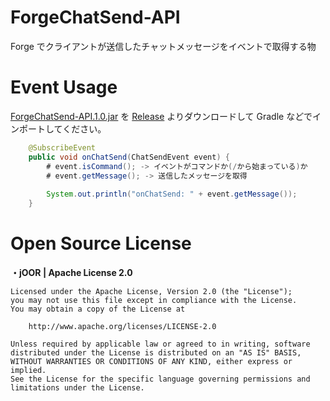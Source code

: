 # ForgeChatSend-API
Forge でクライアントが送信したチャットメッセージをイベントで取得する物

# Event Usage
[ForgeChatSend-API.1.0.jar](https://github.com/SimplyRin/ForgeChatSend-API/releases/download/1.0/ForgeChatSend-API-1.0.jar) を [Release](https://github.com/SimplyRin/ForgeChatSend-API/releases) よりダウンロードして Gradle などでインポートしてください。
```Java
	@SubscribeEvent
	public void onChatSend(ChatSendEvent event) {
		# event.isCommand(); -> イベントがコマンドか(/から始まっている)か
		# event.getMessage(); -> 送信したメッセージを取得
    
		System.out.println("onChatSend: " + event.getMessage());
	}
```

# Open Source License
**・jOOR | Apache License 2.0**
```
Licensed under the Apache License, Version 2.0 (the "License");
you may not use this file except in compliance with the License.
You may obtain a copy of the License at

	http://www.apache.org/licenses/LICENSE-2.0

Unless required by applicable law or agreed to in writing, software
distributed under the License is distributed on an "AS IS" BASIS,
WITHOUT WARRANTIES OR CONDITIONS OF ANY KIND, either express or implied.
See the License for the specific language governing permissions and
limitations under the License.
```
